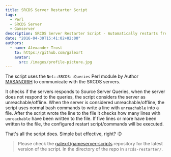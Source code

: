 ```yaml
---
title: SRCDS Server Restarter Script
tags:
  - Perl
  - SRCDS Server
  - Gamserver
description: SRCDS Server Restarter Script - Automatically restarts freezed/crashed SRCDS servers. Using only a Perl script and a Cronjob.
date: "2016-04-30T15:41:02+02:00"
authors:
  - name: Alexander Trost
    to: https://github.com/galexrt
    avatar:
      src: /images/profile-picture.jpg
---
```


The script uses the `Net::SRCDS::Queries` Perl module by Author [MASANORIH](https://metacpan.org/author/MASANORIH) to communicate with the SRCDS servers.

It checks if the servers responds to Source Server Queries, when the server does not respond to the queries, the script considers the server as unreachable/offline.
When the server is considered unreachable/offline, the script uses normal bash commands to write a line with `unreachable` into a file.
After the script wrote the line to the file it checks how many lines with `unreachable` have been written to the file.
If five lines or more have been written to the file, the configured restart script/commands will be executed.

That's all the script does. Simple but effective, right? :D

> Please check the [galexrt/gameserver-scripts](https://github.com/galexrt/gameserver-scripts) repository for the latest version of the script. In the directory of the repo in `srcds-restarter/`.
